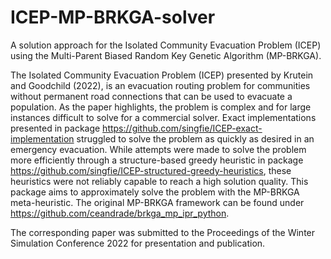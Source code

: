 # ICEP-MP-BRKGA-solver
A solution approach for the Isolated Community Evacuation Problem (ICEP) using the Multi-Parent Biased Random Key Genetic Algorithm (MP-BRKGA).

The Isolated Community Evacuation Problem (ICEP) presented by Krutein and Goodchild (2022), is an evacuation routing problem for communities without permanent road connections that can be used to evacuate a population. As the paper highlights, the problem is complex and for large instances difficult to solve for a commercial solver. Exact implementations presented in package https://github.com/singfie/ICEP-exact-implementation struggled to solve the problem as quickly as desired in an emergency evacuation. While attempts were made to solve the problem more efficiently through a structure-based greedy heuristic in package https://github.com/singfie/ICEP-structured-greedy-heuristics, these heuristics were not reliably capable to reach a high solution quality. This package aims to approximately solve the problem with the MP-BRKGA meta-heuristic. The original MP-BRKGA framework can be found under https://github.com/ceandrade/brkga_mp_ipr_python. 

The corresponding paper was submitted to the Proceedings of the Winter Simulation Conference 2022 for presentation and publication. 

